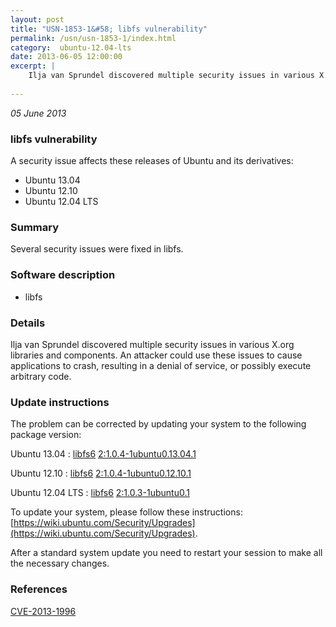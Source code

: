 ```yaml
---
layout: post
title: "USN-1853-1&#58; libfs vulnerability"
permalink: /usn/usn-1853-1/index.html
category:  ubuntu-12.04-lts
date: 2013-06-05 12:00:00
excerpt: |
    Ilja van Sprundel discovered multiple security issues in various X.org libraries and components. An attacker could use these issues to cause applications to crash, resulting in a denial of service, or possibly execute arbitrary code. 
    
--- 
```

 
 

*05 June 2013*

### libfs vulnerability

A security issue affects these releases of Ubuntu and its derivatives:

* Ubuntu 13.04
* Ubuntu 12.10
* Ubuntu 12.04 LTS

### Summary

Several security issues were fixed in libfs. 

### Software description

* libfs 

### Details

Ilja van Sprundel discovered multiple security issues in various X.org libraries and components. An attacker could use these issues to cause applications to crash, resulting in a denial of service, or possibly execute arbitrary code. 

### Update instructions

The problem can be corrected by updating your system to the following package version:

Ubuntu 13.04
 : [libfs6](https://launchpad.net/ubuntu/+source/libfs) <span> [2:1.0.4-1ubuntu0.13.04.1](https://launchpad.net/ubuntu/+source/libfs/2:1.0.4-1ubuntu0.13.04.1) </span> 

Ubuntu 12.10
 : [libfs6](https://launchpad.net/ubuntu/+source/libfs) <span> [2:1.0.4-1ubuntu0.12.10.1](https://launchpad.net/ubuntu/+source/libfs/2:1.0.4-1ubuntu0.12.10.1) </span> 

Ubuntu 12.04 LTS
 : [libfs6](https://launchpad.net/ubuntu/+source/libfs) <span> [2:1.0.3-1ubuntu0.1](https://launchpad.net/ubuntu/+source/libfs/2:1.0.3-1ubuntu0.1) </span> 

To update your system, please follow these instructions: [https://wiki.ubuntu.com/Security/Upgrades](https://wiki.ubuntu.com/Security/Upgrades).

After a standard system update you need to restart your session to make all the necessary changes. 

### References

 
 [CVE-2013-1996](http://people.ubuntu.com/~ubuntu-security/cve/CVE-2013-1996)
 

